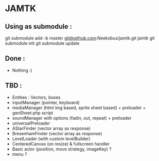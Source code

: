 JAMTK
=====

Using as submodule :
--------------------

git submodule add -b master  git@github.com:Neekobus/jamtk.git jamtk
git submodule init
git submodule update

Done : 
------

 * Nothing :)

TBD : 
-----
 * Entities : Vectors, boxes
 * inputManager (pointer, keyboard)
 * mediaManager (html img based, sprite sheet based) + preloader + genSheet.php script
 * soundManager with options (fadin, out, repeat) + preloader
 * universalPreloader
 * AStarFinder (vector array as response)
 * BresenhamFinder (vector array as response)
 * LevelLoader (with custom levelBuilder)
 * CenteredCanvas (on resize) & fullscreen handler
 * Basic actor (position, move strategy, imageKey) ?
 * menu ? 